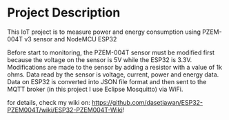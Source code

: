 # Project Description

This IoT project is to measure power and energy consumption using PZEM-004T v3 sensor and NodeMCU ESP32 

Before start to monitoring, the PZEM-004T sensor must be modified first because the voltage on the sensor is 5V while the ESP32 is 3.3V. Modifications are made to the sensor by adding a resistor with a value of 1k ohms. Data read by the sensor is voltage, current, power and energy data. Data on ESP32 is converted into JSON file format and then sent to the MQTT broker (in this project I use Eclipse Mosquitto) via WiFi.

for details, check my wiki on:
https://github.com/dasetiawan/ESP32-PZEM004T/wiki/ESP32-PZEM004T-Wiki!
